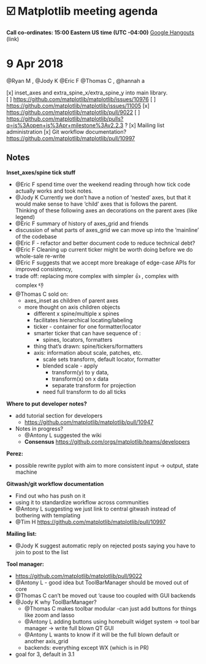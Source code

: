# ☑️ Matplotlib meeting agenda
**Call co-ordinates:  15:00 Eastern US time (UTC -04:00)**
[Google Hangouts](https://hangouts.google.com/hangouts/_/calendar/NzloazhqaHZsa3M4am44ZHM0cmkxZTZxNGdAZ3JvdXAuY2FsZW5kYXIuZ29vZ2xlLmNvbQ.bb6q6do0fci19u582r7mjv6o2o?authuser=0) (link)

# 9 Apr 2018

@Ryan M , @Jody K @Eric F @Thomas C , @hannah a


[x] inset_axes and extra_spine_x/extra_spine_y into main library.  
  [ ] https://github.com/matplotlib/matplotlib/issues/10976
  [ ] https://github.com/matplotlib/matplotlib/issues/11005
[x] https://github.com/matplotlib/matplotlib/pull/9022
[ ] https://github.com/matplotlib/matplotlib/pulls?q=is%3Aopen+is%3Apr+milestone%3Av2.2.3 ?
[x] Mailing list administration
[x] Git workflow documentation? https://github.com/matplotlib/matplotlib/pull/10997


## Notes

**Inset_axes/spine tick stuff**

-  @Eric F spend time over the weekend reading through how tick code actually works and took notes.
-  @Jody K Currently we don’t have a notion of ‘nested’ axes, but that it would make sense to have ‘child’ axes that is follows the parent.  Thinking of these following axes an decorations on the parent axes (like legend)
- @Eric F summary of history of axes_grid and friends
- discussion of what parts of axes_grid we can move up into the ‘mainline’ of the codebase
- @Eric F  - refactor and better document code to reduce technical debt?
- @Eric F Cleaning up current ticker might be worth doing before we do whole-sale re-write
- @Eric F suggests that we accept more breakage of edge-case APIs for improved consistency,  
- trade off: replacing more complex with simpler 👍 , complex with complex 👎
- @Thomas C sold on:
  - axes_inset as children of parent axes
  - more thought on axis children objects
    - different x spine/multiple x spines
    - facilitates hierarchical locating/labeling
    - ticker - container for one formatter/locator
    - smarter ticker that can have sequence of :
      - spines, locators, formatters
    - thing that’s drawn: spine/tickers/formatters
    - axis: information about scale, patches, etc.
      - scale sets transform, default locator, formatter
      - blended scale - apply
        - transform(y) to y data,
        - transform(x) on x data
        -  separate transform for projection
      - need full transform to do all ticks


**Where to put developer notes?**

  - add tutorial section for developers
    - https://github.com/matplotlib/matplotlib/pull/10947
  - Notes in progress?
    - @Antony L suggested the wiki
    - **Con****se****nsus** https://github.com/orgs/matplotlib/teams/developers

**Perez:**

- possible rewrite pyplot with aim to more consistent input → output, state machine

**Gitwash/git workflow documentation**

- Find out who has push on it
- using it to standardize workflow across communities
- @Antony L suggesting we just link to central gitwash instead of bothering with templating
- @Tim H https://github.com/matplotlib/matplotlib/pull/10997

**Mailing list:**

- @Jody K suggest automatic reply on rejected posts saying you have to join to post to the list

**Tool manager:**

- https://github.com/matplotlib/matplotlib/pull/9022
- @Antony L - good idea but ToolBarManager should be moved out of core
- @Thomas C can’t be moved out ‘cause too coupled with GUI backends
- @Jody K why ToolBarManager?
  - @Thomas C makes toolbar modular -can just add buttons for things like zoom and lasso
  - @Antony L adding buttons using homebuilt widget system → tool bar manager → write full blown QT GUI
  - @Antony L wants to know if it will be the full blown default or another axis_grid
  - backends: everything except WX (which is in PR)
- goal for 3, default in 3.1
